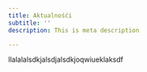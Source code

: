 ```yaml
---
title: Aktualnośći
subtitle: ''
description: This is meta description

---
```

llalalalsdkjalsdjalsdkjoqwiueklaksdf